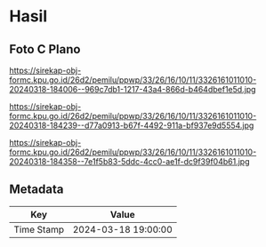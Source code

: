 # Hasil

## Foto C Plano

https://sirekap-obj-formc.kpu.go.id/26d2/pemilu/ppwp/33/26/16/10/11/3326161011010-20240318-184006--969c7db1-1217-43a4-866d-b464dbef1e5d.jpg

https://sirekap-obj-formc.kpu.go.id/26d2/pemilu/ppwp/33/26/16/10/11/3326161011010-20240318-184239--d77a0913-b67f-4492-911a-bf937e9d5554.jpg

https://sirekap-obj-formc.kpu.go.id/26d2/pemilu/ppwp/33/26/16/10/11/3326161011010-20240318-184358--7e1f5b83-5ddc-4cc0-ae1f-dc9f39f04b61.jpg


## Metadata

| Key        | Value               |
| ---------- | ------------------- |
| Time Stamp | 2024-03-18 19:00:00 |



